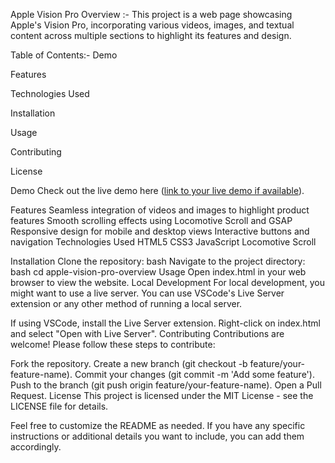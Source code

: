Apple Vision Pro Overview :- 
This project is a web page showcasing Apple's Vision Pro, incorporating various videos, images, and textual content across multiple sections to highlight its features and design.

Table of Contents:-
Demo

Features

Technologies Used

Installation

Usage

Contributing

License

Demo
Check out the live demo here ([link to your live demo if available](https://kamal-987123.github.io/Apple-Web-Clone/)).

Features
Seamless integration of videos and images to highlight product features
Smooth scrolling effects using Locomotive Scroll and GSAP
Responsive design for mobile and desktop views
Interactive buttons and navigation
Technologies Used
HTML5
CSS3
JavaScript
Locomotive Scroll

Installation
Clone the repository:
bash
Navigate to the project directory:
bash
cd apple-vision-pro-overview
Usage
Open index.html in your web browser to view the website.
Local Development
For local development, you might want to use a live server. You can use VSCode's Live Server extension or any other method of running a local server.

If using VSCode, install the Live Server extension.
Right-click on index.html and select "Open with Live Server".
Contributing
Contributions are welcome! Please follow these steps to contribute:

Fork the repository.
Create a new branch (git checkout -b feature/your-feature-name).
Commit your changes (git commit -m 'Add some feature').
Push to the branch (git push origin feature/your-feature-name).
Open a Pull Request.
License
This project is licensed under the MIT License - see the LICENSE file for details.

Feel free to customize the README as needed. If you have any specific instructions or additional details you want to include, you can add them accordingly.
